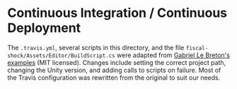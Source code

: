 # Continuous Integration / Continuous Deployment
The `.travis.yml`, several scripts in this directory, and the file `fiscal-shock/Assets/Editor/BuildScript.cs` were adapted from [Gabriel Le Breton's examples](https://gitlab.com/gableroux/unity3d-gitlab-ci-example/-/tree/master) (MIT licensed). Changes include setting the correct project path, changing the Unity version, and adding calls to scripts on failure. Most of the Travis configuration was rewritten from the original to suit our needs.


